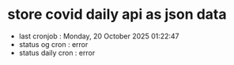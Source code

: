 # store covid daily api as json data

- last cronjob : Monday, 20 October 2025 01:22:47
- status og cron : error
- status daily cron : error
      
      